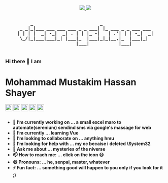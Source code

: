 <p align="center">
  <a  href="https://github.com/viceroyshayer">
    <img src="https://badges.pufler.dev/visits/viceroyshayer/viceroyshayer?style=for-the-badge&color=black&logo=github">
  </a>
  
  <a href="https://github.com/viceroyshayer">
    <img src="https://badges.pufler.dev/years/viceroyshayer?style=for-the-badge&color=black&logo=github">
  </a>
</p>

[comment]:![image](https://www.shutterstock.com/blog/wp-content/uploads/sites/5/2017/08/nature-design.jpg)

<strong>
  <pre align="center">                                                  
     _                         _                   
 _ _|_|___ ___ ___ ___ _ _ ___| |_ ___ _ _ ___ ___ 
| | | |  _| -_|  _| . | | |_ -|   | .'| | | -_|  _|
 \_/|_|___|___|_| |___|_  |___|_|_|__,|_  |___|_|  
                      |___|           |___|        
  </pre>
 </storng>


<h3>Hi there 👋 I am</h3>
<h1>Mohammad Mustakim Hassan Shayer</h1>


[<img align="left" alt="viceroyshayer | LinkedIn" width="22px" src="https://github.com/viceroyshayer/viceroyshayer/blob/master/assets/icons/linkedin.svg" />][linkedin]

[<img align="left" alt="viceroyshayer | Instagram" width="22px" src="https://github.com/viceroyshayer/viceroyshayer/blob/master/assets/icons/instagram.svg" />][instagram]

[<img align="left" alt="viceroyshayer | Reddit" width="22px" src="https://github.com/viceroyshayer/viceroyshayer/blob/master/assets/icons/reddit.svg" />][reddit]

[<img align="left" alt="viceroyshayer | Twitter" width="22px" src="https://github.com/viceroyshayer/viceroyshayer/blob/master/assets/icons/twitter.svg" />][twitter]

[<img align="left" alt="viceroyshayer | Medium" width="22px" src="https://github.com/viceroyshayer/viceroyshayer/blob/master/assets/icons/medium.svg" />][medium]

<br>
<br>

- 🔭 I’m currently working on ... a small excel maro to automate(serenium) sendind sms via google's massage for web
- 🌱 I’m currently ... learning Vue
- 👯 I’m looking to collaborate on ... anything hmu
- 🤔 I’m looking for help with ... my oc becaise i deleted \System32
- 💬 Ask me about ... mysteries of the niverse
- 📫 How to reach me: ... click on the icon 😃
- 😄 Pronouns: ... he, senpai, master, whatever
- ⚡ Fun fact: ... something good will happen to you only if you look for it ;)




[twitter]: https://twitter.com/viceroyshayer
[instagram]: https://www.instagram.com/viceroyshayer/
[linkedin]: https://www.linkedin.com/in/viceroyshayer/
[reddit]:https://www.reddit.com/user/ViceRoyShayer
[medium]:https://medium.com/@viceroyshayer




